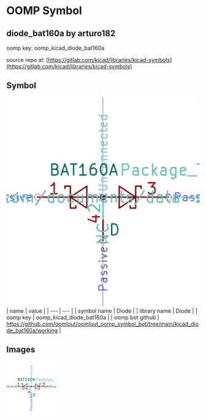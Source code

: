 # OOMP Symbol  
## diode_bat160a  by arturo182  
  
oomp key: oomp_kicad_diode_bat160a  
  
source repo at: [https://gitlab.com/kicad/libraries/kicad-symbols](https://gitlab.com/kicad/libraries/kicad-symbols)  
## Symbol  
  
[![working.png](working_600.png)](working.png)  
| name | value | 
| --- | --- | 
| symbol name | Diode | 
| library name | Diode | 
| oomp key | oomp_kicad_diode_bat160a | 
| oomp bot github | https://github.com/oomlout/oomlout_oomp_symbol_bot/tree/main/kicad_diode_bat160a/working | 
## Images  
  
[![working.png](working_140.png)](working.png)  
